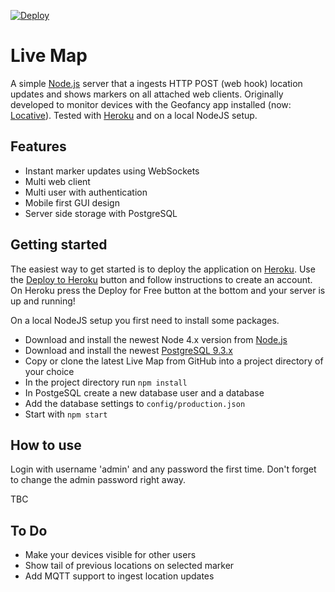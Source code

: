 [![Deploy](https://www.herokucdn.com/deploy/button.svg)](https://heroku.com/deploy)
# Live Map
A simple [Node.js](https://nodejs.org) server that a ingests HTTP POST (web hook) location updates and shows markers on all attached web clients. Originally developed to monitor devices with the Geofancy app installed (now: [Locative](https://itunes.apple.com/nl/app/locative/id725198453)). Tested with [Heroku](https://heroku.com) and on a local NodeJS setup.

## Features
* Instant marker updates using WebSockets
* Multi web client
* Multi user with authentication
* Mobile first GUI design
* Server side storage with PostgreSQL

## Getting started
The easiest way to get started is to deploy the application on [Heroku](https://heroku.com). Use the [Deploy to Heroku](https://heroku.com/deploy) button and follow instructions to create an account. On Heroku press the Deploy for Free button at the bottom and your server is up and running!

On a local NodeJS setup you first need to install some packages.
* Download and install the newest Node 4.x version from [Node.js](https://nodejs.org)
* Download and install the newest [PostgreSQL 9.3.x](http://www.postgresql.org/download/)
* Copy or clone the latest Live Map from GitHub into a project directory of your choice
* In the project directory run `npm install`
* In PostgeSQL create a new database user and a database
* Add the database settings to `config/production.json`
* Start with `npm start`

## How to use
Login with username 'admin' and any password the first time. Don't forget to change the admin password right away.

TBC

## To Do
* Make your devices visible for other users
* Show tail of previous locations on selected marker
* Add MQTT support to ingest location updates
